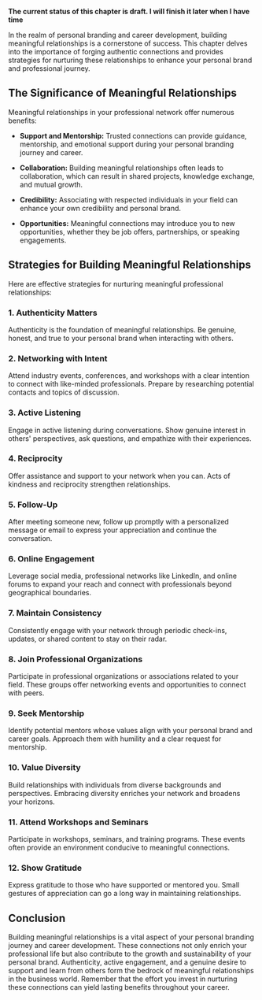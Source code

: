 **The current status of this chapter is draft. I will finish it later when I have time**

In the realm of personal branding and career development, building meaningful relationships is a cornerstone of success. This chapter delves into the importance of forging authentic connections and provides strategies for nurturing these relationships to enhance your personal brand and professional journey.

The Significance of Meaningful Relationships
--------------------------------------------

Meaningful relationships in your professional network offer numerous benefits:

* **Support and Mentorship:** Trusted connections can provide guidance, mentorship, and emotional support during your personal branding journey and career.

* **Collaboration:** Building meaningful relationships often leads to collaboration, which can result in shared projects, knowledge exchange, and mutual growth.

* **Credibility:** Associating with respected individuals in your field can enhance your own credibility and personal brand.

* **Opportunities:** Meaningful connections may introduce you to new opportunities, whether they be job offers, partnerships, or speaking engagements.

Strategies for Building Meaningful Relationships
------------------------------------------------

Here are effective strategies for nurturing meaningful professional relationships:

### 1. **Authenticity Matters**

Authenticity is the foundation of meaningful relationships. Be genuine, honest, and true to your personal brand when interacting with others.

### 2. **Networking with Intent**

Attend industry events, conferences, and workshops with a clear intention to connect with like-minded professionals. Prepare by researching potential contacts and topics of discussion.

### 3. **Active Listening**

Engage in active listening during conversations. Show genuine interest in others' perspectives, ask questions, and empathize with their experiences.

### 4. **Reciprocity**

Offer assistance and support to your network when you can. Acts of kindness and reciprocity strengthen relationships.

### 5. **Follow-Up**

After meeting someone new, follow up promptly with a personalized message or email to express your appreciation and continue the conversation.

### 6. **Online Engagement**

Leverage social media, professional networks like LinkedIn, and online forums to expand your reach and connect with professionals beyond geographical boundaries.

### 7. **Maintain Consistency**

Consistently engage with your network through periodic check-ins, updates, or shared content to stay on their radar.

### 8. **Join Professional Organizations**

Participate in professional organizations or associations related to your field. These groups offer networking events and opportunities to connect with peers.

### 9. **Seek Mentorship**

Identify potential mentors whose values align with your personal brand and career goals. Approach them with humility and a clear request for mentorship.

### 10. **Value Diversity**

Build relationships with individuals from diverse backgrounds and perspectives. Embracing diversity enriches your network and broadens your horizons.

### 11. **Attend Workshops and Seminars**

Participate in workshops, seminars, and training programs. These events often provide an environment conducive to meaningful connections.

### 12. **Show Gratitude**

Express gratitude to those who have supported or mentored you. Small gestures of appreciation can go a long way in maintaining relationships.

Conclusion
----------

Building meaningful relationships is a vital aspect of your personal branding journey and career development. These connections not only enrich your professional life but also contribute to the growth and sustainability of your personal brand. Authenticity, active engagement, and a genuine desire to support and learn from others form the bedrock of meaningful relationships in the business world. Remember that the effort you invest in nurturing these connections can yield lasting benefits throughout your career.
